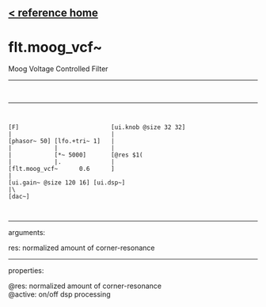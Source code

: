 [< reference home](index.html)
---

# flt.moog_vcf~


Moog Voltage Controlled Filter

---

<br>


---


```


[F]                          [ui.knob @size 32 32]
|                            |
[phasor~ 50] [lfo.+tri~ 1]   |
|            |               |
|            [*~ 5000]       [@res $1(
|            |.              |
[flt.moog_vcf~      0.6      ]
|
[ui.gain~ @size 120 16] [ui.dsp~]
|\
[dac~]

            
```

---
arguments:

res: normalized amount of
            corner-resonance<br>

---
properties:

@res: normalized
            amount of corner-resonance<br>
@active: on/off dsp
            processing<br>

